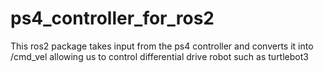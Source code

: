# ps4_controller_for_ros2
This ros2 package takes input from the ps4 controller and converts it into /cmd_vel allowing us to control differential drive robot such as turtlebot3
